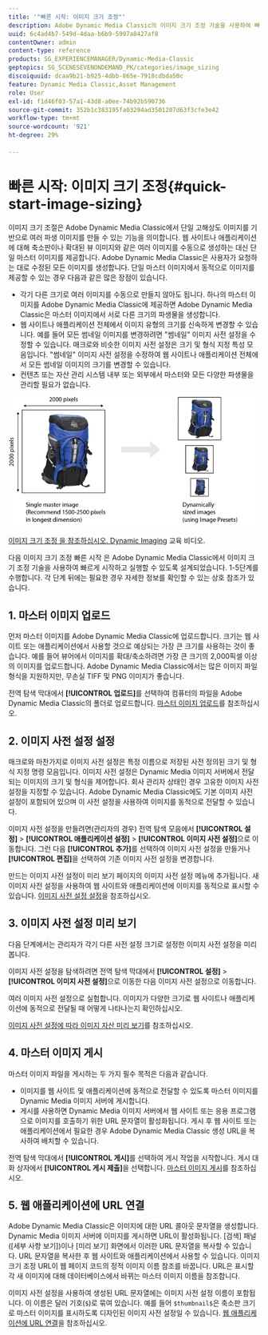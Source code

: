 ```yaml
---
title: '"빠른 시작: 이미지 크기 조정"'
description: Adobe Dynamic Media Classic의 이미지 크기 조정 기술을 사용하여 빠르게 시작하고 실행할 수 있도록 해주는 이미지 크기 조정 소개 및 빠른 시작
uuid: 6c4ad4b7-549d-4daa-b6b9-5997a8427af8
contentOwner: admin
content-type: reference
products: SG_EXPERIENCEMANAGER/Dynamic-Media-Classic
geptopics: SG_SCENESEVENONDEMAND_PK/categories/image_sizing
discoiquuid: dcaa9b21-b925-4dbb-865e-7918cdbda50c
feature: Dynamic Media Classic,Asset Management
role: User
exl-id: f1d46f03-57a1-43d8-a0ee-74b92b590736
source-git-commit: 352b1c383195fa03294ad3501207d63f3cfe3e42
workflow-type: tm+mt
source-wordcount: '921'
ht-degree: 29%

---
```


# 빠른 시작: 이미지 크기 조정{#quick-start-image-sizing}

이미지 크기 조절은 Adobe Dynamic Media Classic에서 단일 고해상도 이미지를 기반으로 여러 파생 이미지를 만들 수 있는 기능을 의미합니다. 웹 사이트나 애플리케이션에 대해 축소판이나 확대된 뷰 이미지와 같은 여러 이미지를 수동으로 생성하는 대신 단일 마스터 이미지를 제공합니다. Adobe Dynamic Media Classic은 사용자가 요청하는 대로 수정된 모든 이미지를 생성합니다. 단일 마스터 이미지에서 동적으로 이미지를 제공할 수 있는 경우 다음과 같은 많은 장점이 있습니다.

* 각기 다른 크기로 여러 이미지를 수동으로 만들지 않아도 됩니다. 하나의 마스터 이미지를 Adobe Dynamic Media Classic에 제공하면 Adobe Dynamic Media Classic은 마스터 이미지에서 서로 다른 크기의 파생물을 생성합니다.
* 웹 사이트나 애플리케이션 전체에서 이미지 유형의 크기를 신속하게 변경할 수 있습니다. 예를 들어 모든 썸네일 이미지를 변경하려면 &quot;썸네일&quot; 이미지 사전 설정을 수정할 수 있습니다. 매크로와 비슷한 이미지 사전 설정은 크기 및 형식 지정 특성 모음입니다. &quot;썸네일&quot; 이미지 사전 설정을 수정하여 웹 사이트나 애플리케이션 전체에서 모든 썸네일 이미지의 크기를 변경할 수 있습니다.
* 컨텐츠 또는 자산 관리 시스템 내부 또는 외부에서 마스터와 모든 다양한 파생물을 관리할 필요가 없습니다.

![동일한 고해상도 마스터 파일과 크기가 다른 여러 파생 이미지를 만들 수 있습니다.](/help/assets/is_derivative_sizes_popup.png)

[이미지 크기 조정 을 참조하십시오. Dynamic Imaging](https://s7d5.scene7.com/s7viewers/html5/VideoViewer.html?videoserverurl=https://s7d5.scene7.com/is/content/&amp;emailurl=https://s7d5.scene7.com/s7/emailFriend&amp;serverUrl=https://s7d5.scene7.com/is/image/&amp;config=Scene7SharedAssets/Universal_HTML5_Video&amp;contenturl=https://s7d5.scene7.com/skins/&amp;asset=S7tutorials/557_Image%20Sizing_converted%20renamed_Dynamic%20Imaging-AVS) 교육 비디오.

다음 이미지 크기 조정 빠른 시작 은 Adobe Dynamic Media Classic에서 이미지 크기 조정 기술을 사용하여 빠르게 시작하고 실행할 수 있도록 설계되었습니다. 1-5단계를 수행합니다. 각 단계 뒤에는 필요한 경우 자세한 정보를 확인할 수 있는 상호 참조가 있습니다.

## 1. 마스터 이미지 업로드

먼저 마스터 이미지를 Adobe Dynamic Media Classic에 업로드합니다. 크기는 웹 사이트 또는 애플리케이션에서 사용할 것으로 예상되는 가장 큰 크기를 사용하는 것이 좋습니다. 예를 들어 뷰어에서 이미지를 확대/축소하려면 가장 큰 크기의 2,000픽셀 이상의 이미지를 업로드합니다. Adobe Dynamic Media Classic에서는 많은 이미지 파일 형식을 지원하지만, 무손실 TIFF 및 PNG 이미지가 좋습니다.

전역 탐색 막대에서 **[!UICONTROL 업로드]**&#x200B;를 선택하여 컴퓨터의 파일을 Adobe Dynamic Media Classic의 폴더로 업로드합니다. [마스터 이미지 업로드](uploading-master-images.md#uploading_master_images)를 참조하십시오.

## 2. 이미지 사전 설정 설정

매크로와 마찬가지로 이미지 사전 설정은 특정 이름으로 저장된 사전 정의된 크기 및 형식 지정 명령 모음입니다. 이미지 사전 설정은 Dynamic Media 이미지 서버에서 전달되는 이미지의 크기 및 형식을 제어합니다. 회사 관리자 상태인 경우 고유한 이미지 사전 설정을 지정할 수 있습니다. Adobe Dynamic Media Classic에도 기본 이미지 사전 설정이 포함되어 있으며 이 사전 설정을 사용하여 이미지를 동적으로 전달할 수 있습니다.

이미지 사전 설정을 만들려면(관리자의 경우) 전역 탐색 모음에서 **[!UICONTROL 설정]** > **[!UICONTROL 애플리케이션 설정]** > **[!UICONTROL 이미지 사전 설정]**&#x200B;으로 이동합니다. 그런 다음 **[!UICONTROL 추가]**&#x200B;를 선택하여 이미지 사전 설정을 만들거나 **[!UICONTROL 편집]**&#x200B;을 선택하여 기존 이미지 사전 설정을 변경합니다.

만드는 이미지 사전 설정이 미리 보기 페이지의 이미지 사전 설정 메뉴에 추가됩니다. 새 이미지 사전 설정을 사용하여 웹 사이트와 애플리케이션에 이미지를 동적으로 표시할 수 있습니다. [이미지 사전 설정 설정](setting-image-presets.md#setting_up_image_presets)을 참조하십시오.

## 3. 이미지 사전 설정 미리 보기

다음 단계에서는 관리자가 각기 다른 사전 설정 크기로 설정한 이미지 사전 설정을 미리 봅니다.

이미지 사전 설정을 탐색하려면 전역 탐색 막대에서 **[!UICONTROL 설정]** > **[!UICONTROL 이미지 사전 설정]**&#x200B;으로 이동한 다음 이미지 사전 설정으로 이동합니다.

여러 이미지 사전 설정으로 실험합니다. 이미지가 다양한 크기로 웹 사이트나 애플리케이션에 동적으로 전달될 때 어떻게 나타나는지 확인하십시오.

[이미지 사전 설정에 따라 이미지 자산 미리 보기](previewing-asset.md#previewing_an_image_asset_based_on_its_image_preset)를 참조하십시오.

## 4. 마스터 이미지 게시

마스터 이미지 파일을 게시하는 두 가지 필수 목적은 다음과 같습니다.

* 이미지를 웹 사이트 및 애플리케이션에 동적으로 전달할 수 있도록 마스터 이미지를 Dynamic Media 이미지 서버에 게시합니다.
* 게시를 사용하면 Dynamic Media 이미지 서버에서 웹 사이트 또는 응용 프로그램으로 이미지를 호출하기 위한 URL 문자열이 활성화됩니다. 게시 후 웹 사이트 또는 애플리케이션에서 필요한 경우 Adobe Dynamic Media Classic 생성 URL을 복사하여 배치할 수 있습니다.

전역 탐색 막대에서 **[!UICONTROL 게시]**&#x200B;를 선택하여 게시 작업을 시작합니다. 게시 대화 상자에서 **[!UICONTROL 게시 제출]**&#x200B;을 선택합니다. [마스터 이미지 게시](publishing-master-images.md#publishing_master_images)를 참조하십시오.

## 5. 웹 애플리케이션에 URL 연결

Adobe Dynamic Media Classic은 이미지에 대한 URL 콜아웃 문자열을 생성합니다. Dynamic Media 이미지 서버에 이미지를 게시하면 URL이 활성화됩니다. [검색] 패널([세부 사항 보기])이나 [미리 보기] 화면에서 이러한 URL 문자열을 복사할 수 있습니다. URL 문자열을 복사한 후 웹 사이트와 애플리케이션에서 사용할 수 있습니다. 이미지 크기 조정 URL이 웹 페이지 코드의 정적 이미지 이름 참조를 바꿉니다. URL은 표시할 각 새 이미지에 대해 데이터베이스에서 바뀌는 마스터 이미지 이름을 참조합니다.

이미지 사전 설정을 사용하여 생성된 URL 문자열에는 이미지 사전 설정 이름이 포함됩니다. 이 이름은 달러 기호(`$`)로 묶여 있습니다. 예를 들어 `$thumbnail$`은 축소판 크기로 마스터 이미지를 표시하도록 디자인된 이미지 사전 설정일 수 있습니다. [웹 애플리케이션에 URL 연결](linking-urls-web-application.md#linking_urls_to_your_web_application)을 참조하십시오.
